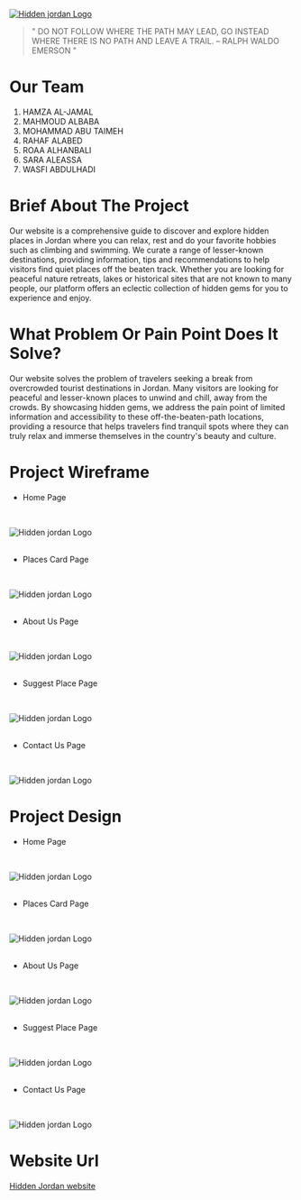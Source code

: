 [![Hidden jordan Logo](./assets/cover.jpg)](slackattack-jo.github.io/Hidden.Jordan/)

>" DO NOT FOLLOW WHERE THE PATH MAY LEAD, GO INSTEAD WHERE THERE IS NO PATH AND LEAVE A TRAIL. – RALPH WALDO EMERSON "


# **Our Team**

1. HAMZA AL-JAMAL
2. MAHMOUD ALBABA
3. MOHAMMAD ABU TAIMEH
4. RAHAF ALABED
5. ROAA ALHANBALI
6. SARA ALEASSA
7. WASFI ABDULHADI

# **Brief About The Project**

Our website is a comprehensive guide to discover and explore hidden places in Jordan where you can relax, rest and do your favorite hobbies such as climbing and swimming. We curate a range of lesser-known destinations, providing information, tips and recommendations to help visitors find quiet places off the beaten track. Whether you are looking for peaceful nature retreats, lakes or historical sites that are not known to many people, our platform offers an eclectic collection of hidden gems for you to experience and enjoy.

# **What Problem Or Pain Point Does It Solve?**

Our website solves the problem of travelers seeking a break from overcrowded tourist destinations in Jordan. Many visitors are looking for peaceful and lesser-known places to unwind and chill, away from the crowds. By showcasing hidden gems, we address the pain point of limited information and accessibility to these off-the-beaten-path locations, providing a resource that helps travelers find tranquil spots where they can truly relax and immerse themselves in the country's beauty and culture.

# **Project Wireframe**
- Home Page
<br>

![Hidden jordan Logo](./assets/Wirefram-images/1.png)
<br><br>
- Places Card Page
<br>

![Hidden jordan Logo](./assets/Wirefram-images/2.png)
<br><br>
- About Us Page
<br>

![Hidden jordan Logo](./assets/Wirefram-images/3.png)
<br><br>
- Suggest Place Page
<br>

![Hidden jordan Logo](./assets/Wirefram-images/4.png)
<br><br>
- Contact Us Page
<br>

![Hidden jordan Logo](./assets/Wirefram-images/5.png)

# **Project Design**
- Home Page
<br>

![Hidden jordan Logo](./assets/Design-images/D1.png)
<br><br>
- Places Card Page
<br>

![Hidden jordan Logo](./assets/Design-images/D2.png)
<br><br>
- About Us Page
<br>

![Hidden jordan Logo](./assets/Design-images/D3.png)
<br><br>
- Suggest Place Page
<br>

![Hidden jordan Logo](./assets/Design-images/D4.png)
<br><br>
- Contact Us Page
<br>

![Hidden jordan Logo](./assets/Design-images/D5.png)

# **Website Url**
[Hidden Jordan website](https://slackattack-jo.github.io/Hidden.Jordan/)